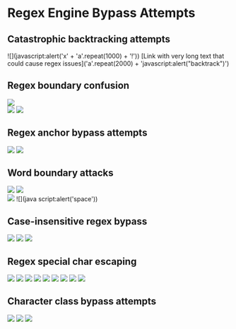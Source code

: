 # Regex Engine Bypass Attempts

## Catastrophic backtracking attempts
![](javascript:alert('x' + 'a'.repeat(1000) + '!'))
[Link with very long text that could cause regex issues]('a'.repeat(2000) + 'javascript:alert("backtrack")')

## Regex boundary confusion
![](ajavascript:alert('boundary1'))  
![](javascript:alertb('boundary2'))
![](xjavascript:alert('x-prefix'))

## Regex anchor bypass attempts  
![](
javascript:alert('newline-start'))
![](javascript:alert('newline-end')
)

## Word boundary attacks
![](java_script:alert('underscore'))
![](java-script:alert('hyphen'))  
![](java.script:alert('dot'))
![](java script:alert('space'))

## Case-insensitive regex bypass
![](JAVASCRIPT:alert('UPPER'))
![](Javascript:alert('Title'))
![](jAvAsCrIpT:alert('aLtErNaTe'))

## Regex special char escaping
![](java\script:alert('backslash'))
![](java/script:alert('slash'))
![](java*script:alert('asterisk'))
![](java+script:alert('plus'))
![](java?script:alert('question'))
![](java.script:alert('dot2'))
![](java^script:alert('caret'))
![](java$script:alert('dollar'))
![](java|script:alert('pipe'))

## Character class bypass attempts
![](java[s]cript:alert('bracket'))
![](java{s}cript:alert('brace'))
![](java(s)cript:alert('paren'))